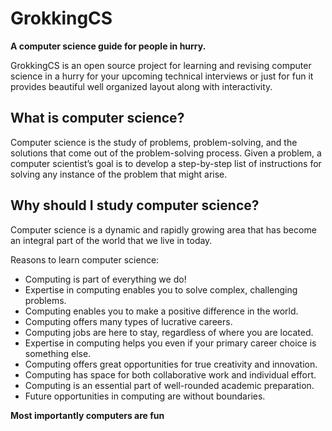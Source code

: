 # GrokkingCS

**A computer science guide for people in hurry.**

GrokkingCS is an open source project for learning and revising computer science in a hurry for your upcoming technical interviews or just for fun it provides beautiful well organized layout along with interactivity.

## What is computer science?

Computer science is the study of problems, problem-solving, and the solutions that come out of the problem-solving process. Given a problem, a computer scientist’s goal is to develop a step-by-step list of instructions for solving any instance of the problem that might arise.

## Why should I study computer science?

Computer science is a dynamic and rapidly growing area that has become an integral part of the world that we live in today.

Reasons to learn computer science:

* Computing is part of everything we do!
* Expertise in computing enables you to solve complex, challenging problems.
* Computing enables you to make a positive difference in the world.
* Computing offers many types of lucrative careers.
* Computing jobs are here to stay, regardless of where you are located.
* Expertise in computing helps you even if your primary career choice is something else.
* Computing offers great opportunities for true creativity and innovation.
* Computing has space for both collaborative work and individual effort.
* Computing is an essential part of well-rounded academic preparation.
* Future opportunities in computing are without boundaries.

**Most importantly computers are fun**